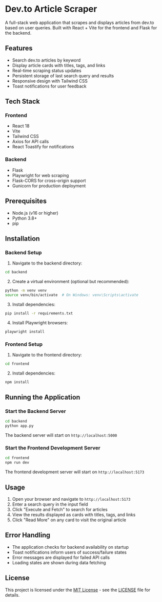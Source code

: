 # Dev.to Article Scraper

A full-stack web application that scrapes and displays articles from dev.to based on user queries. Built with React + Vite for the frontend and Flask for the backend.

## Features

- Search dev.to articles by keyword
- Display article cards with titles, tags, and links
- Real-time scraping status updates
- Persistent storage of last search query and results
- Responsive design with Tailwind CSS
- Toast notifications for user feedback

## Tech Stack

### Frontend
- React 18
- Vite
- Tailwind CSS
- Axios for API calls
- React Toastify for notifications

### Backend
- Flask
- Playwright for web scraping
- Flask-CORS for cross-origin support
- Gunicorn for production deployment

## Prerequisites

- Node.js (v16 or higher)
- Python 3.8+
- pip

## Installation

### Backend Setup

1. Navigate to the backend directory:
```bash
cd backend
```

2. Create a virtual environment (optional but recommended):
```bash
python -m venv venv
source venv/bin/activate  # On Windows: venv\Scripts\activate
```

3. Install dependencies:
```bash
pip install -r requirements.txt
```

4. Install Playwright browsers:
```bash
playwright install
```

### Frontend Setup

1. Navigate to the frontend directory:
```bash
cd frontend
```

2. Install dependencies:
```bash
npm install
```

## Running the Application

### Start the Backend Server

```bash
cd backend
python app.py
```

The backend server will start on `http://localhost:5000`

### Start the Frontend Development Server

```bash
cd frontend
npm run dev
```

The frontend development server will start on `http://localhost:5173`

## Usage

1. Open your browser and navigate to `http://localhost:5173`
2. Enter a search query in the input field
3. Click "Execute and Fetch" to search for articles
4. View the results displayed as cards with titles, tags, and links
5. Click "Read More" on any card to visit the original article

## Error Handling

- The application checks for backend availability on startup
- Toast notifications inform users of success/failure states
- Error messages are displayed for failed API calls
- Loading states are shown during data fetching

## License

This project is licensed under the [MIT License](LICENSE) - see the [LICENSE](LICENSE) file for details.
